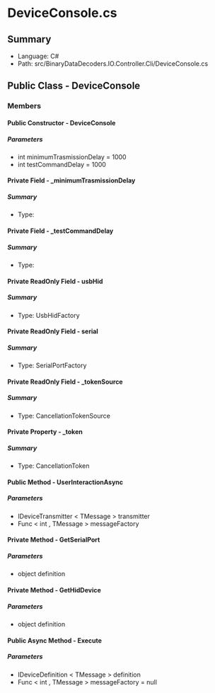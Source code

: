 ﻿# DeviceConsole.cs

## Summary

* Language: C#
* Path: src/BinaryDataDecoders.IO.Controller.Cli/DeviceConsole.cs

## Public Class - DeviceConsole

### Members

#### Public Constructor - DeviceConsole

#####  Parameters

 - int minimumTrasmissionDelay = 1000 
 - int testCommandDelay = 1000 

#### Private Field - _minimumTrasmissionDelay

##### Summary

 * Type: 

#### Private Field - _testCommandDelay

##### Summary

 * Type: 

#### Private ReadOnly Field - usbHid

##### Summary

 * Type: UsbHidFactory 

#### Private ReadOnly Field - serial

##### Summary

 * Type: SerialPortFactory 

#### Private ReadOnly Field - _tokenSource

##### Summary

 * Type: CancellationTokenSource 

#### Private Property - _token

##### Summary

 * Type: CancellationToken 

#### Public Method - UserInteractionAsync

#####  Parameters

 - IDeviceTransmitter < TMessage > transmitter 
 - Func < int , TMessage > messageFactory 

#### Private Method - GetSerialPort

#####  Parameters

 - object definition 

#### Private Method - GetHidDevice

#####  Parameters

 - object definition 

#### Public Async Method - Execute

#####  Parameters

 - IDeviceDefinition < TMessage > definition 
 - Func < int , TMessage > messageFactory = null 

